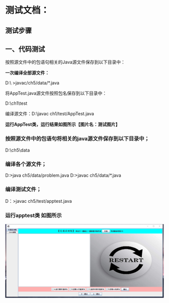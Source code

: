 # 测试文档：

## 测试步骤

## **一、代码测试**
  
按照源文件中的包语句相关的Java源文件保存到以下目录中：

**一次编译全部源文件：**

D:\ >javac/ch5/data/*.java


将AppTest.java源文件按照包名保存到以下目录中：

D:\ch1\test

编译源文件：D:\javac ch1/test/AppTest.java

**运行AppTest类，运行结果如图所示【图片名：测试图片】**

  
### 按照源文件中的包语句将相关的java源文件保存到以下目录中；
D:\ch5\data  
### 编译各个源文件；  
D:\>java ch5/data/problem.java
D:\>javac ch5/data/*.java  

### 编译测试文件；
D：\>javac ch5/test/apptest.java
### 运行apptest类 如图所示
![image](https://github.com/guxiqing/Test-training-system/blob/master/%E6%B5%8B%E8%AF%95%E7%A8%8B%E5%BA%8F.png)






